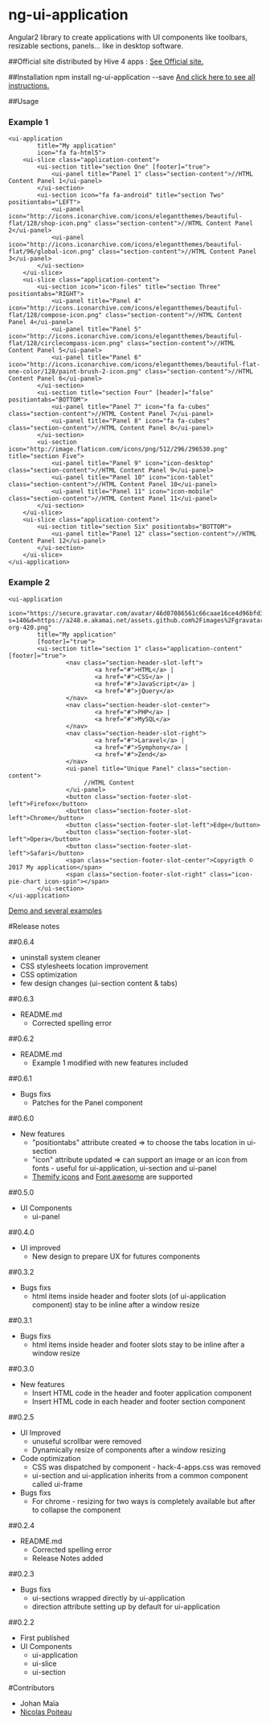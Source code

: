 # ng-ui-application
Angular2 library to create applications with UI components like toolbars, resizable sections, panels... like in desktop software.

##Official site
distributed by Hive 4 apps :
[See Official site.](http://hive-4-apps.org/ng-ui-application)

##Installation
    npm install ng-ui-application --save
[And click here to see all instructions.](http://hive-4-apps.org/ng-ui-application/how-to-install-ng-ui-application)

##Usage
### Example 1  
    <ui-application
            title="My application"
            icon="fa fa-html5">
        <ui-slice class="application-content">
            <ui-section title="section One" [footer]="true">
                <ui-panel title="Panel 1" class="section-content">//HTML Content Panel 1</ui-panel>
            </ui-section>
            <ui-section icon="fa fa-android" title="section Two" positiontabs="LEFT">
                <ui-panel icon="http://icons.iconarchive.com/icons/elegantthemes/beautiful-flat/128/shop-icon.png" class="section-content">//HTML Content Panel 2</ui-panel>
                <ui-panel icon="http://icons.iconarchive.com/icons/elegantthemes/beautiful-flat/96/global-icon.png" class="section-content">//HTML Content Panel 3</ui-panel>
            </ui-section>
        </ui-slice>
        <ui-slice class="application-content">
            <ui-section icon="icon-files" title="section Three" positiontabs="RIGHT">
                <ui-panel title="Panel 4" icon="http://icons.iconarchive.com/icons/elegantthemes/beautiful-flat/128/compose-icon.png" class="section-content">//HTML Content Panel 4</ui-panel>
                <ui-panel title="Panel 5" icon="http://icons.iconarchive.com/icons/elegantthemes/beautiful-flat/128/circlecompass-icon.png" class="section-content">//HTML Content Panel 5</ui-panel>
                <ui-panel title="Panel 6" icon="http://icons.iconarchive.com/icons/elegantthemes/beautiful-flat-one-color/128/paint-brush-2-icon.png" class="section-content">//HTML Content Panel 6</ui-panel>
            </ui-section>
            <ui-section title="section Four" [header]="false" positiontabs="BOTTOM">
                <ui-panel title="Panel 7" icon="fa fa-cubes" class="section-content">//HTML Content Panel 7</ui-panel>
                <ui-panel title="Panel 8" icon="fa fa-cubes" class="section-content">//HTML Content Panel 8</ui-panel>
            </ui-section>
            <ui-section icon="http://image.flaticon.com/icons/png/512/296/296530.png"  title="section Five">
                <ui-panel title="Panel 9" icon="icon-desktop" class="section-content">//HTML Content Panel 9</ui-panel>
                <ui-panel title="Panel 10" icon="icon-tablet" class="section-content">//HTML Content Panel 10</ui-panel>
                <ui-panel title="Panel 11" icon="icon-mobile" class="section-content">//HTML Content Panel 11</ui-panel>
            </ui-section>
        </ui-slice>
        <ui-slice class="application-content">
            <ui-section title="section Six" positiontabs="BOTTOM">
                <ui-panel title="Panel 12" class="section-content">//HTML Content Panel 12</ui-panel>
            </ui-section>
        </ui-slice>
    </ui-application>
### Example 2
    <ui-application 
            icon="https://secure.gravatar.com/avatar/46d07086561c66caae16ce4d96bfd345?s=140&d=https://a248.e.akamai.net/assets.github.com%2Fimages%2Fgravatars%2Fgravatar-org-420.png"
            title="My application"
            [footer]="true">
            <ui-section title="section 1" class="application-content" [footer]="true">
                    <nav class="section-header-slot-left">
                            <a href="#">HTML</a> |
                            <a href="#">CSS</a> |
                            <a href="#">JavaScript</a> |
                            <a href="#">jQuery</a>
                    </nav>
                    <nav class="section-header-slot-center">
                            <a href="#">PHP</a> |
                            <a href="#">MySQL</a>
                    </nav>
                    <nav class="section-header-slot-right">
                            <a href="#">Laravel</a> |
                            <a href="#">Symphony</a> |
                            <a href="#">Zend</a>
                    </nav>
                    <ui-panel title="Unique Panel" class="section-content">
                         //HTML Content   
                    </ui-panel>
                    <button class="section-footer-slot-left">Firefox</button>
                    <button class="section-footer-slot-left">Chrome</button>
                    <button class="section-footer-slot-left">Edge</button>
                    <button class="section-footer-slot-left">Opera</button>
                    <button class="section-footer-slot-left">Safari</button>
                    <span class="section-footer-slot-center">Copyrigth © 2017 My application</span>
                    <span class="section-footer-slot-right" class="icon-pie-chart icon-spin"></span>    
            </ui-section>
    </ui-application>

[Demo and several examples](http://hive-4-apps.org/ng-ui-application/demo)

#Release notes

##0.6.4
  * uninstall system cleaner
  * CSS stylesheets location improvement
  * CSS optimization
  * few design changes (ui-section content & tabs)

##0.6.3
* README.md
   * Corrected spelling error
   
##0.6.2
* README.md
  * Example 1 modified with new features included

##0.6.1
* Bugs fixs
  * Patches for the Panel component

##0.6.0
* New features
    * "positiontabs" attribute created => to choose the tabs location in ui-section
    * "icon" attribute updated => can support an image or an icon from fonts - useful for ui-application, ui-section and ui-panel
    * [Themify icons](https://themify.me/themify-icons) and [Font awesome](http://fontawesome.io/icons/) are supported 

##0.5.0
* UI Components
    * ui-panel

##0.4.0
* UI improved
    * New design to prepare UX for futures components

##0.3.2
* Bugs fixs
  * html items inside header and footer slots (of ui-application component) stay to be inline after a window resize

##0.3.1
* Bugs fixs
  * html items inside header and footer slots stay to be inline after a window resize

##0.3.0
* New features
  * Insert HTML code in the header and footer application component
  * Insert HTML code in each header and footer section component

##0.2.5
* UI Improved
  * unuseful scrollbar were removed
  * Dynamically resize of components after a window resizing
* Code optimization
  * CSS was dispatched by component - hack-4-apps.css was removed
  * ui-section and ui-application inherits from a common component called ui-frame
* Bugs fixs
  * For chrome - resizing for two ways is completely available but after to collapse the component

##0.2.4
* README.md
  * Corrected spelling error
  * Release Notes added

##0.2.3
* Bugs fixs
  * ui-sections wrapped directly by ui-application
  * direction attribute setting up by default for ui-application

##0.2.2
* First published
* UI Components
  * ui-application
  * ui-slice
  * ui-section

#Contributors

* Johan Maïa
* [Nicolas Poiteau](http://www.nico-webmaster.fr/)
